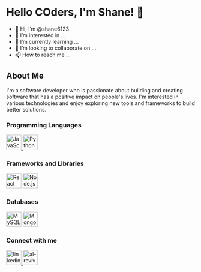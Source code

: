 # Hello COders, I'm Shane! 👋
- 👋 Hi, I’m @shane6123
- 👀 I’m interested in ...
- 🌱 I’m currently learning ...
- 💞️ I’m looking to collaborate on ...
- 📫 How to reach me ...

## About Me

I'm a software developer who is passionate about building and creating software that has a positive impact on people's lives. I'm interested in various technologies and enjoy exploring new tools and frameworks to build better solutions.



### Programming Languages
<p align="left">
 <a href="https://www.javascript.com/">
  <img src="https://img.icons8.com/color/48/000000/javascript--v1.png" alt="JavaScript" width="40" height="40"/>
</a>
  <a href="https://www.javascript.com/">
  <img src="https://img.icons8.com/color/48/000000/python--v1.png" alt="Python" width="40" height="40"/>
</a>
</p>

### Frameworks and Libraries
<p align="left">
  <img src="https://img.icons8.com/color/48/000000/react-native--v2.png" alt="React" width="40" height="40"/>
  <img src="https://img.icons8.com/color/48/000000/nodejs--v1.png" alt="Node.js" width="40" height="40"/>
 
</p>

### Databases
<p align="left">
  <img src="https://img.icons8.com/color/48/000000/mysql-logo.png" alt="MySQL" width="40" height="40"/>
  <img src="https://img.icons8.com/color/48/000000/mongodb.png" alt="MongoDB" width="40" height="40"/>
</p>

### Connect with me
<p align="left">
 <a href="[https://www.javascript.com/](https://www.linkedin.com/in/shane-alam-742a671a4/)">
  <img width="40" height="40" src="https://img.icons8.com/color/48/linkedin.png" alt="linkedin"/>
</a>
  <a href="https://www.javascript.com/">
 <img width="40" height="40" src="https://img.icons8.com/external-tal-revivo-color-tal-revivo/48/external-level-up-your-coding-skills-and-quickly-land-a-job-logo-color-tal-revivo.png" alt="al-revivo"/>
</a>
  

</p>










<!---
shane6123/shane6123 is a ✨ special ✨ repository because its `README.md` (this file) appears on your GitHub profile.
You can click the Preview link to take a look at your changes.
--->
